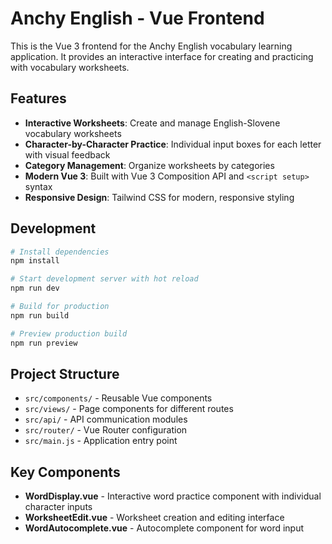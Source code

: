 # Anchy English - Vue Frontend

This is the Vue 3 frontend for the Anchy English vocabulary learning application. It provides an interactive interface for creating and practicing with vocabulary worksheets.

## Features

- **Interactive Worksheets**: Create and manage English-Slovene vocabulary worksheets
- **Character-by-Character Practice**: Individual input boxes for each letter with visual feedback
- **Category Management**: Organize worksheets by categories
- **Modern Vue 3**: Built with Vue 3 Composition API and `<script setup>` syntax
- **Responsive Design**: Tailwind CSS for modern, responsive styling

## Development

```bash
# Install dependencies
npm install

# Start development server with hot reload
npm run dev

# Build for production
npm run build

# Preview production build
npm run preview
```

## Project Structure

- `src/components/` - Reusable Vue components
- `src/views/` - Page components for different routes
- `src/api/` - API communication modules
- `src/router/` - Vue Router configuration
- `src/main.js` - Application entry point

## Key Components

- **WordDisplay.vue** - Interactive word practice component with individual character inputs
- **WorksheetEdit.vue** - Worksheet creation and editing interface
- **WordAutocomplete.vue** - Autocomplete component for word input
